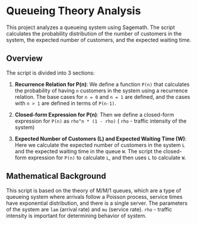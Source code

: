 # Queueing Theory Analysis

This project analyzes a queueing system using Sagemath. The script calculates the probability distribution of the number of customers in the system, the expected number of customers, and the expected waiting time.

## Overview

The script is divided into 3 sections:

1. **Recurrence Relation for P(n)**: We define a function `P(n)` that calculates the probability of having `n` customers in the system using a recurrence relation. The base cases for `n = 0` and `n = 1` are defined, and the cases with `n > 1` are defined in terms of `P(n-1)`.

2. **Closed-form Expression for P(n)**: Then we define a closed-form expression for `P(n)` as `rho^n * (1 - rho)`
( `rho` - traffic intensity of the system)

3. **Expected Number of Customers (L) and Expected Waiting Time (W)**: Here we calculate the expected number of customers in the system `L` and the expected waiting time in the queue `W`. The script the closed-form expression for `P(n)` to calculate `L`, and then uses `L` to calculate `W`.


## Mathematical Background

This script is based on the theory of M/M/1 queues, which are a type of queueing system where arrivals follow a Poisson process, service times have exponential distribution, and there is a single server. The parameters of the system are `lam` (arrival rate) and `mu` (service rate). `rho` - traffic intensity is important for determining behavior of system.
